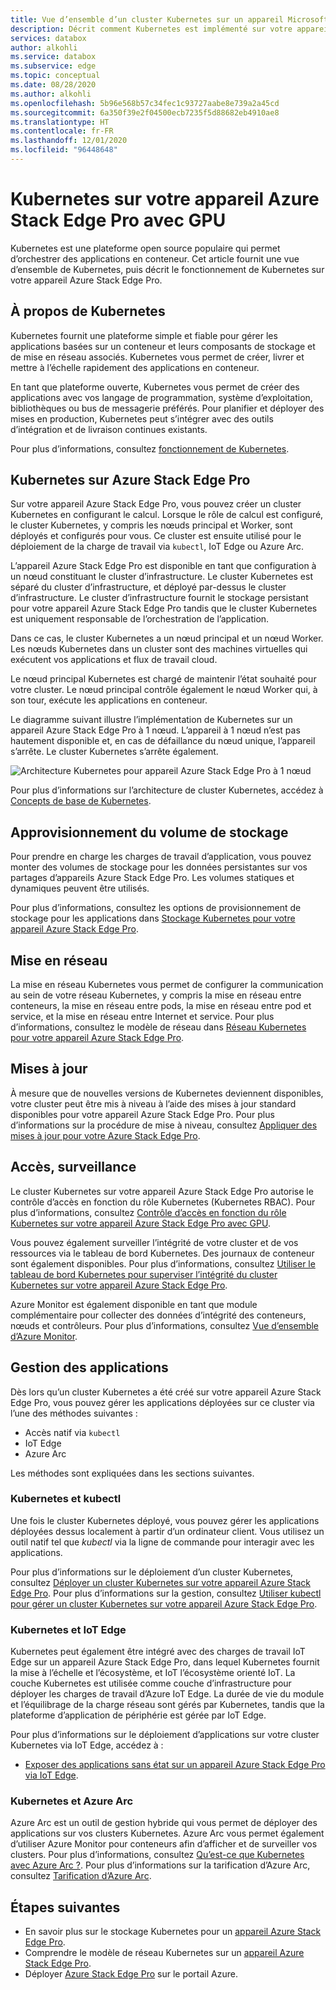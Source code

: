 ```yaml
---
title: Vue d’ensemble d’un cluster Kubernetes sur un appareil Microsoft Azure Stack Edge Pro | Microsoft Docs
description: Décrit comment Kubernetes est implémenté sur votre appareil Azure Stack Edge Pro.
services: databox
author: alkohli
ms.service: databox
ms.subservice: edge
ms.topic: conceptual
ms.date: 08/28/2020
ms.author: alkohli
ms.openlocfilehash: 5b96e568b57c34fec1c93727aabe8e739a2a45cd
ms.sourcegitcommit: 6a350f39e2f04500ecb7235f5d88682eb4910ae8
ms.translationtype: HT
ms.contentlocale: fr-FR
ms.lasthandoff: 12/01/2020
ms.locfileid: "96448648"
---
```

# <a name="kubernetes-on-your-azure-stack-edge-pro-gpu-device"></a>Kubernetes sur votre appareil Azure Stack Edge Pro avec GPU

Kubernetes est une plateforme open source populaire qui permet d’orchestrer des applications en conteneur. Cet article fournit une vue d’ensemble de Kubernetes, puis décrit le fonctionnement de Kubernetes sur votre appareil Azure Stack Edge Pro. 

## <a name="about-kubernetes"></a>À propos de Kubernetes 

Kubernetes fournit une plateforme simple et fiable pour gérer les applications basées sur un conteneur et leurs composants de stockage et de mise en réseau associés. Kubernetes vous permet de créer, livrer et mettre à l’échelle rapidement des applications en conteneur.

En tant que plateforme ouverte, Kubernetes vous permet de créer des applications avec vos langage de programmation, système d’exploitation, bibliothèques ou bus de messagerie préférés. Pour planifier et déployer des mises en production, Kubernetes peut s’intégrer avec des outils d’intégration et de livraison continues existants.

Pour plus d’informations, consultez [fonctionnement de Kubernetes](https://www.youtube.com/watch?v=q1PcAawa4Bg&list=PLLasX02E8BPCrIhFrc_ZiINhbRkYMKdPT&index=2&t=0s).

## <a name="kubernetes-on-azure-stack-edge-pro"></a>Kubernetes sur Azure Stack Edge Pro

Sur votre appareil Azure Stack Edge Pro, vous pouvez créer un cluster Kubernetes en configurant le calcul. Lorsque le rôle de calcul est configuré, le cluster Kubernetes, y compris les nœuds principal et Worker, sont déployés et configurés pour vous. Ce cluster est ensuite utilisé pour le déploiement de la charge de travail via `kubectl`, IoT Edge ou Azure Arc.

L’appareil Azure Stack Edge Pro est disponible en tant que configuration à un nœud constituant le cluster d’infrastructure. Le cluster Kubernetes est séparé du cluster d’infrastructure, et déployé par-dessus le cluster d’infrastructure. Le cluster d’infrastructure fournit le stockage persistant pour votre appareil Azure Stack Edge Pro tandis que le cluster Kubernetes est uniquement responsable de l’orchestration de l’application. 

Dans ce cas, le cluster Kubernetes a un nœud principal et un nœud Worker. Les nœuds Kubernetes dans un cluster sont des machines virtuelles qui exécutent vos applications et flux de travail cloud. 

Le nœud principal Kubernetes est chargé de maintenir l’état souhaité pour votre cluster. Le nœud principal contrôle également le nœud Worker qui, à son tour, exécute les applications en conteneur. 

Le diagramme suivant illustre l’implémentation de Kubernetes sur un appareil Azure Stack Edge Pro à 1 nœud. L’appareil à 1 nœud n’est pas hautement disponible et, en cas de défaillance du nœud unique, l’appareil s’arrête. Le cluster Kubernetes s’arrête également.

![Architecture Kubernetes pour appareil Azure Stack Edge Pro à 1 nœud](media/azure-stack-edge-gpu-kubernetes-overview/kubernetes-architecture-1-node.png)

Pour plus d’informations sur l’architecture de cluster Kubernetes, accédez à [Concepts de base de Kubernetes](https://kubernetes.io/docs/concepts/architecture/).


<!--The Kubernetes cluster control plane components make global decisions about the cluster. The control plane has:

- *kubeapiserver* that is the front end of the Kubernetes API and exposes the API.
- *etcd* that is a highly available key value store that backs up all the Kubernetes cluster data.
- *kube-scheduler* that makes scheduling decisions.
- *kube-controller-manager* that runs controller processes such as those for node controllers, replications controllers, endpoint controllers, and service account and token controllers. -->

## <a name="storage-volume-provisioning"></a>Approvisionnement du volume de stockage

Pour prendre en charge les charges de travail d’application, vous pouvez monter des volumes de stockage pour les données persistantes sur vos partages d’appareils Azure Stack Edge Pro. Les volumes statiques et dynamiques peuvent être utilisés. 

Pour plus d’informations, consultez les options de provisionnement de stockage pour les applications dans [Stockage Kubernetes pour votre appareil Azure Stack Edge Pro](azure-stack-edge-gpu-kubernetes-storage.md).

## <a name="networking"></a>Mise en réseau

La mise en réseau Kubernetes vous permet de configurer la communication au sein de votre réseau Kubernetes, y compris la mise en réseau entre conteneurs, la mise en réseau entre pods, la mise en réseau entre pod et service, et la mise en réseau entre Internet et service. Pour plus d’informations, consultez le modèle de réseau dans [Réseau Kubernetes pour votre appareil Azure Stack Edge Pro](azure-stack-edge-gpu-kubernetes-networking.md).

## <a name="updates"></a>Mises à jour

À mesure que de nouvelles versions de Kubernetes deviennent disponibles, votre cluster peut être mis à niveau à l’aide des mises à jour standard disponibles pour votre appareil Azure Stack Edge Pro. Pour plus d’informations sur la procédure de mise à niveau, consultez [Appliquer des mises à jour pour votre Azure Stack Edge Pro](azure-stack-edge-gpu-install-update.md).

## <a name="access-monitoring"></a>Accès, surveillance

Le cluster Kubernetes sur votre appareil Azure Stack Edge Pro autorise le contrôle d’accès en fonction du rôle Kubernetes (Kubernetes RBAC). Pour plus d’informations, consultez [Contrôle d’accès en fonction du rôle Kubernetes sur votre appareil Azure Stack Edge Pro avec GPU](azure-stack-edge-gpu-kubernetes-rbac.md).

Vous pouvez également surveiller l’intégrité de votre cluster et de vos ressources via le tableau de bord Kubernetes. Des journaux de conteneur sont également disponibles. Pour plus d’informations, consultez [Utiliser le tableau de bord Kubernetes pour superviser l’intégrité du cluster Kubernetes sur votre appareil Azure Stack Edge Pro](azure-stack-edge-gpu-monitor-kubernetes-dashboard.md).

Azure Monitor est également disponible en tant que module complémentaire pour collecter des données d’intégrité des conteneurs, nœuds et contrôleurs. Pour plus d’informations, consultez [Vue d’ensemble d’Azure Monitor](../azure-monitor/overview.md).

<!--## Private container registry

Kubernetes on Azure Stack Edge Pro device allows for the private storage of your images by providing a local container registry.-->

## <a name="application-management"></a>Gestion des applications

Dès lors qu’un cluster Kubernetes a été créé sur votre appareil Azure Stack Edge Pro, vous pouvez gérer les applications déployées sur ce cluster via l’une des méthodes suivantes :

- Accès natif via `kubectl`
- IoT Edge 
- Azure Arc

Les méthodes sont expliquées dans les sections suivantes.


### <a name="kubernetes-and-kubectl"></a>Kubernetes et kubectl

Une fois le cluster Kubernetes déployé, vous pouvez gérer les applications déployées dessus localement à partir d’un ordinateur client. Vous utilisez un outil natif tel que *kubectl* via la ligne de commande pour interagir avec les applications. 

Pour plus d’informations sur le déploiement d’un cluster Kubernetes, consultez [Déployer un cluster Kubernetes sur votre appareil Azure Stack Edge Pro](azure-stack-edge-gpu-create-kubernetes-cluster.md). Pour plus d’informations sur la gestion, consultez [Utiliser kubectl pour gérer un cluster Kubernetes sur votre appareil Azure Stack Edge Pro](azure-stack-edge-gpu-create-kubernetes-cluster.md).


### <a name="kubernetes-and-iot-edge"></a>Kubernetes et IoT Edge

Kubernetes peut également être intégré avec des charges de travail IoT Edge sur un appareil Azure Stack Edge Pro, dans lequel Kubernetes fournit la mise à l’échelle et l’écosystème, et IoT l’écosystème orienté IoT. La couche Kubernetes est utilisée comme couche d’infrastructure pour déployer les charges de travail d’Azure IoT Edge. La durée de vie du module et l’équilibrage de la charge réseau sont gérés par Kubernetes, tandis que la plateforme d’application de périphérie est gérée par IoT Edge.

Pour plus d’informations sur le déploiement d’applications sur votre cluster Kubernetes via IoT Edge, accédez à : 

- [Exposer des applications sans état sur un appareil Azure Stack Edge Pro via IoT Edge](azure-stack-edge-gpu-deploy-stateless-application-iot-edge-module.md).


### <a name="kubernetes-and-azure-arc"></a>Kubernetes et Azure Arc

Azure Arc est un outil de gestion hybride qui vous permet de déployer des applications sur vos clusters Kubernetes. Azure Arc vous permet également d’utiliser Azure Monitor pour conteneurs afin d’afficher et de surveiller vos clusters. Pour plus d’informations, consultez [Qu’est-ce que Kubernetes avec Azure Arc ?](../azure-arc/kubernetes/overview.md). Pour plus d’informations sur la tarification d’Azure Arc, consultez [Tarification d’Azure Arc](https://azure.microsoft.com/services/azure-arc/#pricing).


## <a name="next-steps"></a>Étapes suivantes

- En savoir plus sur le stockage Kubernetes pour un [appareil Azure Stack Edge Pro](azure-stack-edge-gpu-kubernetes-storage.md).
- Comprendre le modèle de réseau Kubernetes sur un [appareil Azure Stack Edge Pro](azure-stack-edge-gpu-kubernetes-networking.md).
- Déployer [Azure Stack Edge Pro](azure-stack-edge-gpu-deploy-prep.md) sur le portail Azure.